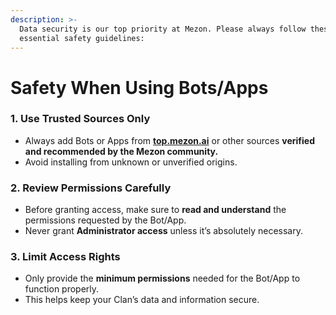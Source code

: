 ```yaml
---
description: >-
  Data security is our top priority at Mezon. Please always follow these
  essential safety guidelines:
---
```


# Safety When Using Bots/Apps

### **1. Use Trusted Sources Only**

* Always add Bots or Apps from [**top.mezon.ai**](https://top.mezon.ai/) or other sources **verified and recommended by the Mezon community.**
* Avoid installing from unknown or unverified origins.

### **2. Review Permissions Carefully**

* Before granting access, make sure to **read and understand** the permissions requested by the Bot/App.
* Never grant **Administrator access** unless it’s absolutely necessary.

### **3. Limit Access Rights**

* Only provide the **minimum permissions** needed for the Bot/App to function properly.
* This helps keep your Clan’s data and information secure.
